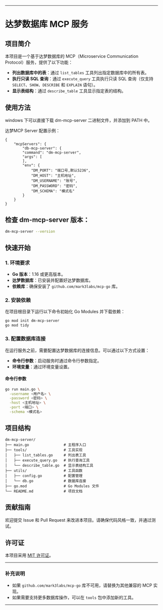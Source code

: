 
---

# 达梦数据库 MCP 服务

## 项目简介
本项目是一个基于达梦数据库的 MCP（Microservice Communication Protocol）服务，提供了以下功能：
- **列出数据库中的表**：通过 `list_tables` 工具列出指定数据库中的所有表。
- **执行只读 SQL 查询**：通过 `execute_query` 工具执行只读 SQL 查询（仅支持 `SELECT`、`SHOW`、`DESCRIBE` 和 `EXPLAIN` 语句）。
- **显示表结构**：通过 `describe_table` 工具显示指定表的结构。
## 使用方法

windows 下可以直接下载 dm-mcp-server 二进制文件，并添加到 PATH 中。

达梦MCP  Server 配置示例： 
```
{
    "mcpServers": {
        "db-mcp-server": {
        "command": "dm-mcp-server",
        "args": [
        ],
        "env": {
            "DM_PORT": "端口号,默认5236",
            "DM_HOST": "主机地址",
            "DM_USERNAME": "账号",
            "DM_PASSWORD": "密码",
            "DM_SCHEMA": "模式名"
        }
    }
}
```
## 检查 dm-mcp-server 版本：

```bash
dm-mcp-server --version
```

## 快速开始

### 1. 环境要求
- **Go 版本**：1.16 或更高版本。
- **达梦数据库**：已安装并配置好达梦数据库。
- **依赖库**：确保安装了 `github.com/mark3labs/mcp-go` 库。

### 2. 安装依赖
在项目根目录下运行以下命令初始化 Go Modules 并下载依赖：

```bash
go mod init dm-mcp-server
go mod tidy
```


### 3. 配置数据库连接
在运行服务之前，需要配置达梦数据库的连接信息。可以通过以下方式设置：
- **命令行参数**：启动服务时通过命令行参数指定。
- **环境变量**：通过环境变量设置。

#### 命令行参数
```bash
go run main.go \
  -username <用户名> \
  -password <密码> \
  -host <主机地址> \
  -port <端口> \
  -schema <模式名>
```

## 项目结构
```
dm-mcp-server/
├── main.go                # 主程序入口
├── tools/                 # 工具实现
│   ├── list_tables.go     # 列出表工具
│   ├── execute_query.go   # 执行查询工具
│   └── describe_table.go  # 显示表结构工具
├── utils/                 # 工具函数
│   ├── config.go          # 配置管理
│   └── db.go              # 数据库连接
├── go.mod                 # Go Modules 文件
└── README.md              # 项目文档
```


## 贡献指南
欢迎提交 Issue 和 Pull Request 来改进本项目。请确保代码风格一致，并通过测试。

## 许可证
本项目采用 [MIT 许可证](LICENSE)。

---

### 补充说明
- 如果 `github.com/mark3labs/mcp-go` 库不可用，请替换为其他兼容的 MCP 实现。
- 如果需要支持更多数据库操作，可以在 `tools` 包中添加新的工具。

---
